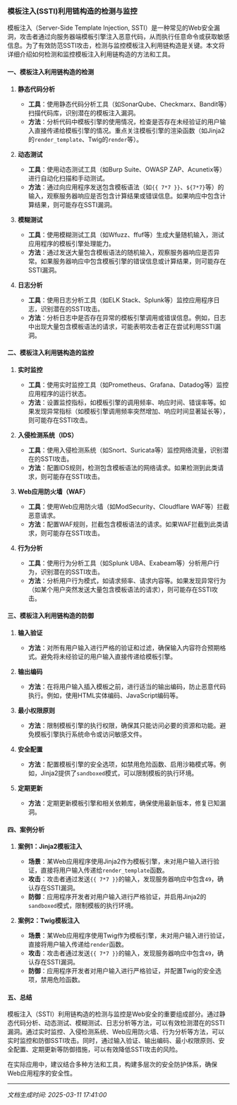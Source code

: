 ### 模板注入(SSTI)利用链构造的检测与监控

模板注入（Server-Side Template Injection, SSTI）是一种常见的Web安全漏洞，攻击者通过向服务器端模板引擎注入恶意代码，从而执行任意命令或获取敏感信息。为了有效防范SSTI攻击，检测与监控模板注入利用链构造是关键。本文将详细介绍如何检测和监控模板注入利用链构造的方法和工具。

#### 一、模板注入利用链构造的检测

1. **静态代码分析**
   - **工具**：使用静态代码分析工具（如SonarQube、Checkmarx、Bandit等）扫描代码库，识别潜在的模板注入漏洞。
   - **方法**：分析代码中模板引擎的使用情况，检查是否存在未经验证的用户输入直接传递给模板引擎的情况。重点关注模板引擎的渲染函数（如Jinja2的`render_template`、Twig的`render`等）。

2. **动态测试**
   - **工具**：使用动态测试工具（如Burp Suite、OWASP ZAP、Acunetix等）进行自动化扫描和手动测试。
   - **方法**：通过向应用程序发送包含模板语法（如`{{ 7*7 }}`、`${7*7}`等）的输入，观察服务器响应是否包含计算结果或错误信息。如果响应中包含计算结果，则可能存在SSTI漏洞。

3. **模糊测试**
   - **工具**：使用模糊测试工具（如Wfuzz、ffuf等）生成大量随机输入，测试应用程序的模板引擎处理能力。
   - **方法**：通过发送大量包含模板语法的随机输入，观察服务器响应是否异常。如果服务器响应中包含模板引擎的错误信息或计算结果，则可能存在SSTI漏洞。

4. **日志分析**
   - **工具**：使用日志分析工具（如ELK Stack、Splunk等）监控应用程序日志，识别潜在的SSTI攻击。
   - **方法**：分析日志中是否存在异常的模板引擎调用或错误信息。例如，日志中出现大量包含模板语法的请求，可能表明攻击者正在尝试利用SSTI漏洞。

#### 二、模板注入利用链构造的监控

1. **实时监控**
   - **工具**：使用实时监控工具（如Prometheus、Grafana、Datadog等）监控应用程序的运行状态。
   - **方法**：设置监控指标，如模板引擎的调用频率、响应时间、错误率等。如果发现异常指标（如模板引擎调用频率突然增加、响应时间显著延长等），则可能存在SSTI攻击。

2. **入侵检测系统（IDS）**
   - **工具**：使用入侵检测系统（如Snort、Suricata等）监控网络流量，识别潜在的SSTI攻击。
   - **方法**：配置IDS规则，检测包含模板语法的网络请求。如果检测到此类请求，则可能存在SSTI攻击。

3. **Web应用防火墙（WAF）**
   - **工具**：使用Web应用防火墙（如ModSecurity、Cloudflare WAF等）拦截恶意请求。
   - **方法**：配置WAF规则，拦截包含模板语法的请求。如果WAF拦截到此类请求，则可能存在SSTI攻击。

4. **行为分析**
   - **工具**：使用行为分析工具（如Splunk UBA、Exabeam等）分析用户行为，识别潜在的SSTI攻击。
   - **方法**：分析用户行为模式，如请求频率、请求内容等。如果发现异常行为（如某个用户突然发送大量包含模板语法的请求），则可能存在SSTI攻击。

#### 三、模板注入利用链构造的防御

1. **输入验证**
   - **方法**：对所有用户输入进行严格的验证和过滤，确保输入内容符合预期格式。避免将未经验证的用户输入直接传递给模板引擎。

2. **输出编码**
   - **方法**：在将用户输入插入模板之前，进行适当的输出编码，防止恶意代码执行。例如，使用HTML实体编码、JavaScript编码等。

3. **最小权限原则**
   - **方法**：限制模板引擎的执行权限，确保其只能访问必要的资源和功能。避免模板引擎执行系统命令或访问敏感文件。

4. **安全配置**
   - **方法**：配置模板引擎的安全选项，如禁用危险函数、启用沙箱模式等。例如，Jinja2提供了`sandboxed`模式，可以限制模板的执行环境。

5. **定期更新**
   - **方法**：定期更新模板引擎和相关依赖库，确保使用最新版本，修复已知漏洞。

#### 四、案例分析

1. **案例1：Jinja2模板注入**
   - **场景**：某Web应用程序使用Jinja2作为模板引擎，未对用户输入进行验证，直接将用户输入传递给`render_template`函数。
   - **攻击**：攻击者通过发送`{{ 7*7 }}`的输入，发现服务器响应中包含`49`，确认存在SSTI漏洞。
   - **防御**：应用程序开发者对用户输入进行严格验证，并启用Jinja2的`sandboxed`模式，限制模板的执行环境。

2. **案例2：Twig模板注入**
   - **场景**：某Web应用程序使用Twig作为模板引擎，未对用户输入进行验证，直接将用户输入传递给`render`函数。
   - **攻击**：攻击者通过发送`{{ 7*7 }}`的输入，发现服务器响应中包含`49`，确认存在SSTI漏洞。
   - **防御**：应用程序开发者对用户输入进行严格验证，并配置Twig的安全选项，禁用危险函数。

#### 五、总结

模板注入（SSTI）利用链构造的检测与监控是Web安全的重要组成部分。通过静态代码分析、动态测试、模糊测试、日志分析等方法，可以有效检测潜在的SSTI漏洞。通过实时监控、入侵检测系统、Web应用防火墙、行为分析等方法，可以实时监控和防御SSTI攻击。同时，通过输入验证、输出编码、最小权限原则、安全配置、定期更新等防御措施，可以有效降低SSTI攻击的风险。

在实际应用中，建议结合多种方法和工具，构建多层次的安全防护体系，确保Web应用程序的安全性。

---

*文档生成时间: 2025-03-11 17:41:00*






















